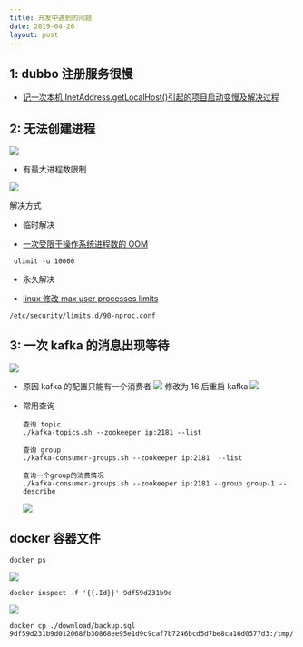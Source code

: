 ```yaml
---
title: 开发中遇到的问题
date: 2019-04-26
layout: post
---
```


## 1: dubbo 注册服务很慢

- [记一次本机 InetAddress.getLocalHost()引起的项目启动变慢及解决过程](https://blog.csdn.net/puma_dong/article/details/53096149)

## 2: 无法创建进程

![](https://riverluooo.oss-cn-beijing.aliyuncs.com/img/20190506143633.png)

- 有最大进程数限制

![](https://riverluooo.oss-cn-beijing.aliyuncs.com/img/20190507105938.png)

解决方式

- 临时解决

- [一次受限于操作系统进程数的 OOM](https://www.cnblogs.com/alipayhutu/p/3298360.html)

```
 ulimit -u 10000
```

- 永久解决

- [linux 修改 max user processes limits](https://blog.csdn.net/bbaiggey/article/details/51004817)

```
/etc/security/limits.d/90-nproc.conf
```

## 3: 一次 kafka 的消息出现等待

![](https://riverluooo.oss-cn-beijing.aliyuncs.com/img/20190509102313.png)

- 原因
  kafka 的配置只能有一个消费者
  ![](https://riverluooo.oss-cn-beijing.aliyuncs.com/img/20190510134525.png)
  修改为 16 后重启 kafka
  ![](https://riverluooo.oss-cn-beijing.aliyuncs.com/img/20190510134550.png)

- 常用查询

  ```
  查询 topic
  ./kafka-topics.sh --zookeeper ip:2181 --list
  ```

  ```
  查询 group
  ./kafka-consumer-groups.sh --zookeeper ip:2181  --list
  ```

  ```
  查询一个group的消费情况
  ./kafka-consumer-groups.sh --zookeeper ip:2181 --group group-1 --describe
  ```

  ![](https://riverluooo.oss-cn-beijing.aliyuncs.com/img/20190509150622.png)

## docker 容器文件

```
docker ps
```

![](https://riverluooo.oss-cn-beijing.aliyuncs.com/img/20190625163035.png)

```
docker inspect -f '{{.Id}}' 9df59d231b9d
```

![](https://riverluooo.oss-cn-beijing.aliyuncs.com/img/20190625163145.png)

```
docker cp ./download/backup.sql 9df59d231b9d012068fb30868ee95e1d9c9caf7b7246bcd5d7be8ca16d0577d3:/tmp/
```
